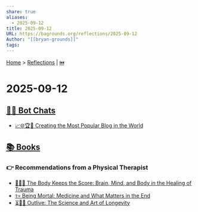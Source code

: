 ```yaml
---
share: true
aliases:
  - 2025-09-12
title: 2025-09-12
URL: https://bagrounds.org/reflections/2025-09-12
Author: "[[bryan-grounds]]"
tags:
---
```

[Home](../index.md) > [Reflections](./index.md) | [⏮️](./2025-09-11.md)  
# 2025-09-12  
## [🤖💬 Bot Chats](../bot-chats/index.md)  
- [📈🌐🏆📢 Creating the Most Popular Blog in the World](../bot-chats/creating-the-most-popular-blog-in-the-world.md)  
  
## [📚 Books](../books/index.md)  
### 👉 Recommendations from a Physical Therapist  
- [🤕🎼🧠 The Body Keeps the Score: Brain, Mind, and Body in the Healing of Trauma](../books/the-body-keeps-the-score-brain-mind-and-body-in-the-healing-of-trauma.md)  
- [⚕️💀 Being Mortal: Medicine and What Matters in the End](../books/being-mortal-medicine-and-what-matters-in-the-end.md)  
- [⏳🔬🎨 Outlive: The Science and Art of Longevity](../books/outlive.md)
